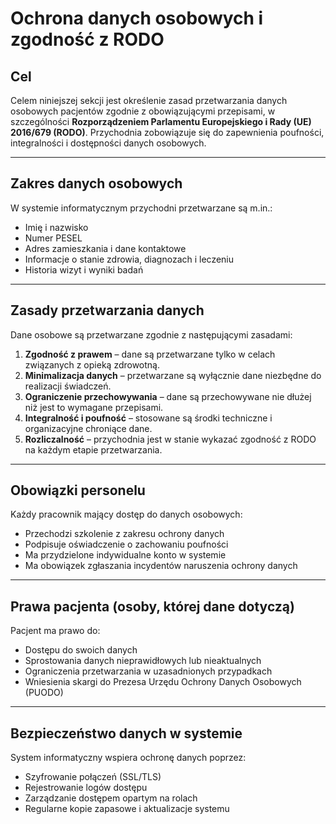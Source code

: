 # Ochrona danych osobowych i zgodność z RODO

## Cel

Celem niniejszej sekcji jest określenie zasad przetwarzania danych
osobowych pacjentów zgodnie z obowiązującymi przepisami, w szczególności
**Rozporządzeniem Parlamentu Europejskiego i Rady (UE) 2016/679
(RODO)**. Przychodnia zobowiązuje się do zapewnienia poufności,
integralności i dostępności danych osobowych.

---

## Zakres danych osobowych

W systemie informatycznym przychodni przetwarzane są m.in.:

- Imię i nazwisko
- Numer PESEL
- Adres zamieszkania i dane kontaktowe
- Informacje o stanie zdrowia, diagnozach i leczeniu
- Historia wizyt i wyniki badań

---

## Zasady przetwarzania danych

Dane osobowe są przetwarzane zgodnie z następującymi zasadami:

1. **Zgodność z prawem** – dane są przetwarzane tylko w celach związanych z opieką zdrowotną.
2. **Minimalizacja danych** – przetwarzane są wyłącznie dane niezbędne do realizacji świadczeń.
3. **Ograniczenie przechowywania** – dane są przechowywane nie dłużej niż jest to wymagane przepisami.
4. **Integralność i poufność** – stosowane są środki techniczne i organizacyjne chroniące dane.
5. **Rozliczalność** – przychodnia jest w stanie wykazać zgodność z RODO na każdym etapie przetwarzania.

---

## Obowiązki personelu

Każdy pracownik mający dostęp do danych osobowych:

- Przechodzi szkolenie z zakresu ochrony danych
- Podpisuje oświadczenie o zachowaniu poufności
- Ma przydzielone indywidualne konto w systemie
- Ma obowiązek zgłaszania incydentów naruszenia ochrony danych

---

## Prawa pacjenta (osoby, której dane dotyczą)

Pacjent ma prawo do:

- Dostępu do swoich danych
- Sprostowania danych nieprawidłowych lub nieaktualnych
- Ograniczenia przetwarzania w uzasadnionych przypadkach
- Wniesienia skargi do Prezesa Urzędu Ochrony Danych Osobowych (PUODO)

---

## Bezpieczeństwo danych w systemie

System informatyczny wspiera ochronę danych poprzez:

- Szyfrowanie połączeń (SSL/TLS)
- Rejestrowanie logów dostępu
- Zarządzanie dostępem opartym na rolach
- Regularne kopie zapasowe i aktualizacje systemu